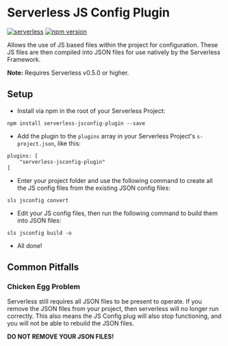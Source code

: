 Serverless JS Config Plugin
===

[![serverless](http://public.serverless.com/badges/v3.svg)](http://www.serverless.com)
[![npm version](https://badge.fury.io/js/serverless-jsconfig-plugin.svg)](https://badge.fury.io/js/serverless-jsconfig-plugin)

Allows the use of JS based files within the project for configuration. These JS files are then compiled into JSON files for use natively by the Serverless Framework.

**Note:** Requires Serverless v0.5.0 or higher.

Setup
---

* Install via npm in the root of your Serverless Project:
```
npm install serverless-jsconfig-plugin --save
```

* Add the plugin to the `plugins` array in your Serverless Project's `s-project.json`, like this:

```
plugins: [
    "serverless-jsconfig-plugin"
]
```

* Enter your project folder and use the following command to create all the JS config files from the existing JSON config files:

```
sls jsconfig convert
```

* Edit your JS config files, then run the following command to build them into JSON files:

```
sls jsconfig build -o
```

* All done!

Common Pitfalls
---

### Chicken Egg Problem

Serverless still requires all JSON files to be present to operate. If you remove the JSON files from your project, then serverless will no longer run correctly. This also means the JS Config plug will also stop functioning, and you will not be able to rebuild the JSON files.

**DO NOT REMOVE YOUR JSON FILES!**
